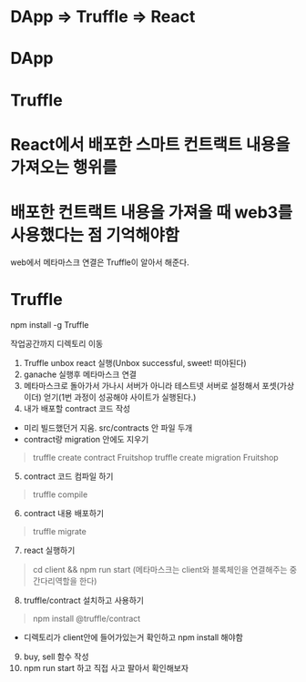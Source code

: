 # DApp => Truffle => React

# DApp

# Truffle

# React에서 배포한 스마트 컨트랙트 내용을 가져오는 행위를

# 배포한 컨트랙트 내용을 가져올 때 web3를 사용했다는 점 기억해야함

web에서 메타마스크 연결은 Truffle이 알아서 해준다.

# Truffle 
npm install -g Truffle

작업공간까지 디렉토리 이동

1. Truffle unbox react 실행(Unbox successful, sweet! 떠야된다)
2. ganache 실행후 메타마스크 연결
3. 메타마스크로 돌아가서 가나시 서버가 아니라 테스트넷 서버로 설정해서 포셋(가상 이더) 얻기(1번 과정이 성공해야 사이트가 실행된다.)
4. 내가 배포할 contract 코드 작성
- 미리 빌드했던거 지움. src/contracts 안 파일 두개
- contract랑 migration 안에도 지우기
> truffle create contract Fruitshop
> truffle create migration Fruitshop
5. contract 코드 컴파일 하기
> truffle compile
6. contract 내용 배포하기
> truffle migrate
7. react 실행하기
> cd client && npm run start
(메타마스크는 client와 블록체인을 연결해주는 중간다리역할을 한다)
8. truffle/contract 설치하고 사용하기
> npm install @truffle/contract
- 디렉토리가 client안에 들어가있는거 확인하고 npm install 해야함
9. buy, sell 함수 작성
10. npm run start 하고 직접 사고 팔아서 확인해보자